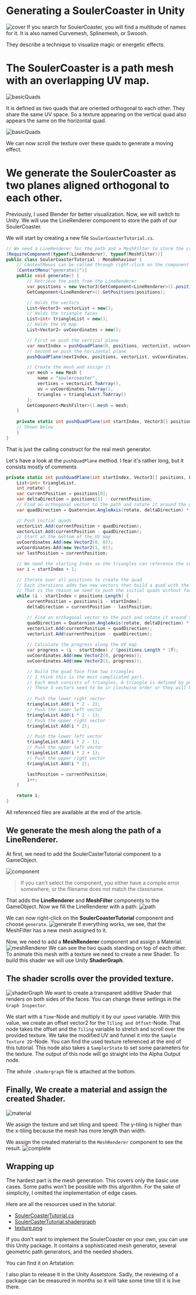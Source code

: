 ﻿# Generating a SoulerCoaster in Unity
![cover](/resources/cover.png)
If you search for SoulerCoaster, you will find a multitude of names for it.
It is also named Curvemesh, Splinemesh, or Swoosh.

They describe a technique to visualize magic or energetic effects.

# The SoulerCoaster is a path mesh with an overlapping UV map.
![basicQuads](/resources/basicQuad.png)

It is defined as two quads that are oriented orthogonal to each other.
They share the same UV space.
So a texture appearing on the vertical quad also appears the same on the horizontal quad.

![basicQuads](/resources/quadWithTexture.png)

We can now scroll the texture over these quads to generate a moving effect.

# We generate the SoulerCoaster as two planes aligned orthogonal to each other.
Previously, I used Blender for better visualization.
Now, we will switch to Unity.
We will use the LineRenderer component to store the path of our SoulerCoaster.

We will start by creating a new file `SoulerCoasterTutorial.cs`.
```c#
// We need a LineRenderer for the path and a MeshFilter to store the created mesh
[RequireComponent(typeof(LineRenderer), typeof(MeshFilter))]
public class SoulerCoasterTutorial : MonoBehaviour {
    // ContextMenus can be called through right-click on the component in the inspector
    [ContextMenu("generate()")]
    public void generate() {
        // Retrieve the path from the LineRenderer
        var positions = new Vector3[GetComponent<LineRenderer>().positionCount];
        GetComponent<LineRenderer>().GetPositions(positions);

        // Holds the vectors
        List<Vector3> vectorList = new();
        // Holds the triangle faces
        List<int> triangleList = new();
        // Holds the UV map
        List<Vector2> uvCoordinates = new();

        // First we push the vertical plane
        var nextIndex = pushQuadPlane(0, positions, vectorList, uvCoordinates, triangleList, 0);
        // Second we push the horizontal plane
        pushQuadPlane(nextIndex, positions, vectorList, uvCoordinates, triangleList, 90);

        // Create the mesh and assign it
        var mesh = new Mesh {
            name = "soulercoaster",
            vertices = vectorList.ToArray(),
            uv = uvCoordinates.ToArray(),
            triangles = triangleList.ToArray()
        };
        GetComponent<MeshFilter>().mesh = mesh;
    }
    
    private static int pushQuadPlane(int startIndex, Vector3[] positions, List<Vector3> vectorList, List<Vector2> uvCoordinates,
    // Shown Below
    }
}
```
That is just the calling construct for the real mesh generator.

Let's have a look at the `pushQuadPlane` method.
I fear it's rather long, but it consists mostly of comments
```c#
private static int pushQuadPlane(int startIndex, Vector3[] positions, List<Vector3> vectorList, List<Vector2> uvCoordinates,
    List<int> triangleList,
    int rotate) {
    var currentPosition = positions[0];
    var deltaDirection = positions[1] - currentPosition;
    // Find an orthogonal vector to the path and rotate it around the given rotation (0 for horizontal, 90 for vertical)
    var quadDirection = Quaternion.AngleAxis(rotate, deltaDirection) * Vector3.Cross(currentPosition, deltaDirection).normalized;

    // Push initial quads
    vectorList.Add(currentPosition + quadDirection);
    vectorList.Add(currentPosition - quadDirection);
    // Start at the bottom of the UV map
    uvCoordinates.Add(new Vector2(0, 0));
    uvCoordinates.Add(new Vector2(1, 0));
    var lastPosition = currentPosition;

    // We need the starting Index so the triangles can reference the correct vectors
    var i = startIndex + 1;

    // Iterate over all positions to create the quad
    // Each iterations adds two new vectors that build a quad with the previous two vectors.
    // That is the reason we need to push the initial quads without faces
    while (i - startIndex < positions.Length) {
        currentPosition = positions[i - startIndex];
        deltaDirection = currentPosition - lastPosition;

        // Find an orthogonal vector to the path and rotate it around the given rotation (0 for horizontal, 90 for vertical)
        quadDirection = Quaternion.AngleAxis(rotate, deltaDirection) * Vector3.Cross(currentPosition, deltaDirection).normalized;
        vectorList.Add(currentPosition + quadDirection);
        vectorList.Add(currentPosition - quadDirection);
        
        // Calculate the progress along the UV map
        var progress = (i - startIndex) / (positions.Length * 1f);
        uvCoordinates.Add(new Vector2(0, progress));
        uvCoordinates.Add(new Vector2(1, progress));

        // Build the quad face from two triangles
        // I think this is the most complicated part.
        // Each mesh consists of triangles. A triangle is defined by pushing 3 entries onto the triangle array.
        // These 3 vectors need to be in clockwise order or they will be interpreted as backfaces.
        
        // Push the lower right vector
        triangleList.Add(i * 2 - 2);
        // Push the lower left vector
        triangleList.Add(i * 2 - 1);
        // Push the upper right vector
        triangleList.Add(i * 2);

        // Push the lower left vector
        triangleList.Add(i * 2 - 1);
        // Push the upper left vector
        triangleList.Add(i * 2 + 1);
        // Push the upper right vector
        triangleList.Add(i * 2);

        lastPosition = currentPosition;
        i++;
    }

    return i;
}
```
All referenced files are available at the end of the article.

## We generate the mesh along the path of a LineRenderer.
At first, we need to add the SoulerCasterTutorial component to a GameObject.

![component](/resources/soulerCoasterComponent.png)
> If you can't select the component, you either have a compile error somewhere, or the filename does not match the classname.

That adds the **LineRenderer** and **MeshFilter** components to the GameObject.
Now we fill the LineRenderer with a path:
![path](/resources/lineRendererPath.png)

We can now right-click on the **SoulerCoasterTutorial** component and choose `generate`.
![generate](/resources/soulerCoasterGenerate.png)
If everything works, we see, that the MeshFilter has a new mesh assigned to it. 

Now, we need to add a **MeshRenderer** component and assign a Material.
![meshRenderer](/resources/meshRenderer.png)
We can see the two quads standing on top of each other.
To animate this mesh with a texture we need to create a new Shader.
To build this shader we will use Unity **ShaderGraph**.

## The shader scrolls over the provided texture.
![shaderGraph](/resources/shader.png)
We want to create a transparent additive Shader that renders on both sides of the faces.
You can change these settings in the `Graph Inspector`.

We start with a `Time`-Node and multiply it by our `speed` variable.
With this value, we create an offset vector2 for the `Tiling and Offset`-Node.
That node takes the offset and the `Tiling` variable to stretch and scroll over the provided texture.
We take the modified UV and funnel it into the `Sample Texture 2D`-Node. 
You can find the used texture referenced at the end of this tutorial.
This node also takes a `SamplerState` to set some parameters for the texture.
The output of this node will go straight into the Alpha Output node.

The whole `.shadergraph` file is attached at the bottom.

## Finally, We create a material and assign the created Shader.
![material](/resources/material.png)

We assign the texture and set tiling and speed.
The y-tiling is higher than the x-tiling because the mesh has more length than width.

We assign the created material to the `MeshRenderer` component to see the result.
![complete](/resources/complete.png)

## Wrapping up
The hardest part is the mesh generation.
This covers only the basic use cases.
Some paths won't be possible with this algorithm.
For the sake of simplicity, I omitted the implementation of edge cases.

Here are all the resources used in the tutorial:
- [SoulerCoasterTutorial.cs](/resources/SoulerCoasterTutorial.cs)
- [SoulerCasterTutorial.shadergraph](/resources/SoulerCasterTutorial.shadergraph)
- [texture.png](/resources/texture.png)

If you don't want to implement the SoulerCoaster on your own, you can use this Unity package.
It contains a sophisticated mesh generator, several geometric path generators, and the needed shaders.

You can find it on Artstation: 

I also plan to release it in the Unity Assetstore.
Sadly, the reviewing of a package can be measured in months so it will take some time till it is live there.
